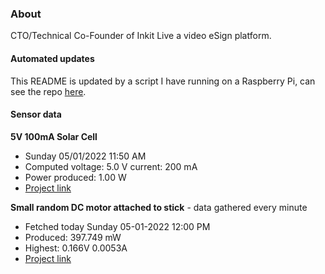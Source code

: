 ### About
CTO/Technical Co-Founder of Inkit Live a video eSign platform.

#### Automated updates
This README is updated by a script I have running on a Raspberry Pi, can see the repo [here](https://github.com/jdc-cunningham/raspi-git-repo-updater).

#### Sensor data
**5V 100mA Solar Cell**
- Sunday 05/01/2022 11:50 AM
- Computed voltage: 5.0 V current: 200 mA
- Power produced: 1.00 W
- [Project link](https://github.com/jdc-cunningham/raspisolarplotter)

**Small random DC motor attached to stick** - data gathered every minute
- Fetched today Sunday 05-01-2022 12:00 PM
- Produced: 397.749 mW
- Highest: 0.166V 0.0053A
- [Project link](https://github.com/jdc-cunningham/turbine-raspi)